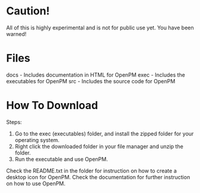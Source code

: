 # Caution!

All of this is highly experimental and is not for public use yet. You have been warned!

# Files 

docs - Includes documentation in HTML for OpenPM
exec - Includes the executables for OpenPM
src - Includes the source code for OpenPM

# How To Download

Steps:

1. Go to the exec (executables) folder, and install the zipped folder for your operating system.
2. Right click the downloaded folder in your file manager and unzip the folder.
3. Run the executable and use OpenPM.

Check the README.txt in the folder for instruction on how to create a desktop icon for OpenPM.
Check the documentation for further instruction on how to use OpenPM.

